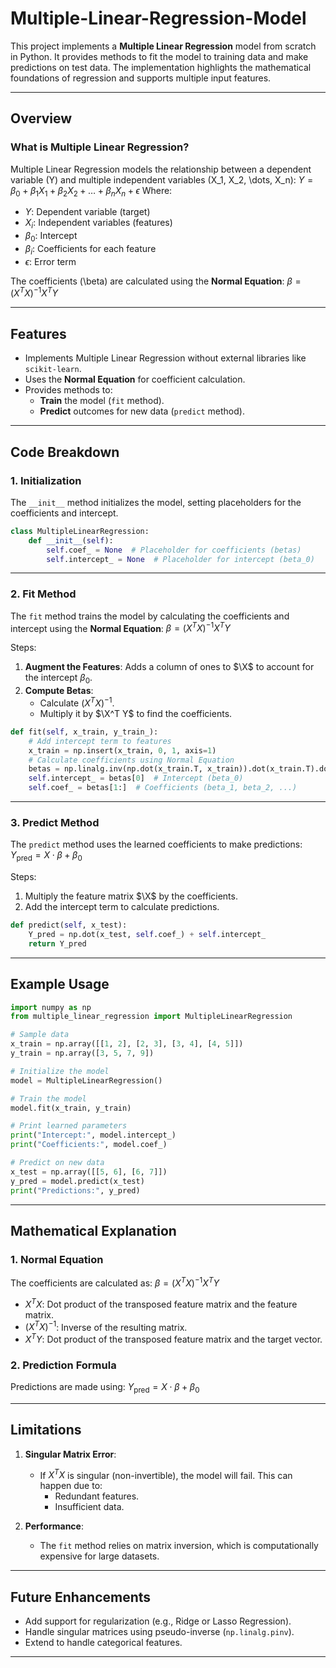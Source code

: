# Multiple-Linear-Regression-Model

This project implements a **Multiple Linear Regression** model from scratch in Python. It provides methods to fit the model to training data and make predictions on test data. The implementation highlights the mathematical foundations of regression and supports multiple input features.

---

## Overview

### What is Multiple Linear Regression?

Multiple Linear Regression models the relationship between a dependent variable \(Y\) and multiple independent variables \(X_1, X_2, \dots, X_n\):
$`
Y = \beta_0 + \beta_1X_1 + \beta_2X_2 + \dots + \beta_nX_n + \epsilon
`$
Where:
- $Y$: Dependent variable (target)
- $X_i$: Independent variables (features)
- $\beta_0$: Intercept
- $\beta_i$: Coefficients for each feature
- $\epsilon$: Error term

The coefficients \(\beta\) are calculated using the **Normal Equation**:
$`
\beta = (X^T X)^{-1} X^T Y
`$

---

## Features

- Implements Multiple Linear Regression without external libraries like `scikit-learn`.
- Uses the **Normal Equation** for coefficient calculation.
- Provides methods to:
  - **Train** the model (`fit` method).
  - **Predict** outcomes for new data (`predict` method).

---

## Code Breakdown

### 1. **Initialization**
The `__init__` method initializes the model, setting placeholders for the coefficients and intercept.

```python
class MultipleLinearRegression:
    def __init__(self):
        self.coef_ = None  # Placeholder for coefficients (betas)
        self.intercept_ = None  # Placeholder for intercept (beta_0)
```

---

### 2. **Fit Method**
The `fit` method trains the model by calculating the coefficients and intercept using the **Normal Equation**:
$`
\beta = (X^T X)^{-1} X^T Y
`$

Steps:
1. **Augment the Features**: Adds a column of ones to $\X$ to account for the intercept $\beta_0$.
2. **Compute Betas**:
   - Calculate $`(X^T X)^{-1}`$.
   - Multiply it by $\X^T Y$ to find the coefficients.

```python
def fit(self, x_train, y_train_):
    # Add intercept term to features
    x_train = np.insert(x_train, 0, 1, axis=1)
    # Calculate coefficients using Normal Equation
    betas = np.linalg.inv(np.dot(x_train.T, x_train)).dot(x_train.T).dot(y_train_)
    self.intercept_ = betas[0]  # Intercept (beta_0)
    self.coef_ = betas[1:]  # Coefficients (beta_1, beta_2, ...)
```

---

### 3. **Predict Method**
The `predict` method uses the learned coefficients to make predictions:
$`
Y_{\text{pred}} = X \cdot \beta + \beta_0
`$

Steps:
1. Multiply the feature matrix $\X$ by the coefficients.
2. Add the intercept term to calculate predictions.

```python
def predict(self, x_test):
    Y_pred = np.dot(x_test, self.coef_) + self.intercept_
    return Y_pred
```

---

## Example Usage

```python
import numpy as np
from multiple_linear_regression import MultipleLinearRegression

# Sample data
x_train = np.array([[1, 2], [2, 3], [3, 4], [4, 5]])
y_train = np.array([3, 5, 7, 9])

# Initialize the model
model = MultipleLinearRegression()

# Train the model
model.fit(x_train, y_train)

# Print learned parameters
print("Intercept:", model.intercept_)
print("Coefficients:", model.coef_)

# Predict on new data
x_test = np.array([[5, 6], [6, 7]])
y_pred = model.predict(x_test)
print("Predictions:", y_pred)
```

---

## Mathematical Explanation

### 1. **Normal Equation**

The coefficients are calculated as:
$`
\beta = (X^T X)^{-1} X^T Y
`$

- $`X^T X`$: Dot product of the transposed feature matrix and the feature matrix.
- $`(X^T X)^{-1}`$: Inverse of the resulting matrix.
- $`X^T Y`$: Dot product of the transposed feature matrix and the target vector.

### 2. **Prediction Formula**

Predictions are made using:
$`
Y_{\text{pred}} = X \cdot \beta + \beta_0
`$

---

## Limitations

1. **Singular Matrix Error**:
   - If $`X^T X`$ is singular (non-invertible), the model will fail. This can happen due to:
     - Redundant features.
     - Insufficient data.

2. **Performance**:
   - The `fit` method relies on matrix inversion, which is computationally expensive for large datasets.

---

## Future Enhancements

- Add support for regularization (e.g., Ridge or Lasso Regression).
- Handle singular matrices using pseudo-inverse (`np.linalg.pinv`).
- Extend to handle categorical features.

---


